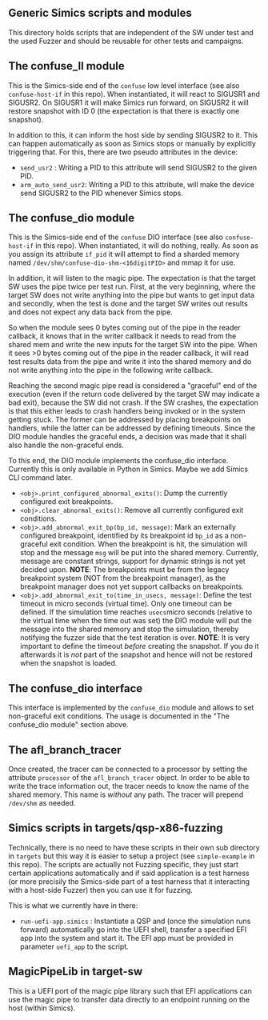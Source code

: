 ## Generic Simics scripts and modules

This directory holds scripts that are independent of the SW under test and the used Fuzzer and should be reusable for other tests and campaigns.

## The confuse_ll module

This is the Simics-side end of the `confuse` low level interface (see also `confuse-host-if` in this repo).
When instantiated, it will react to SIGUSR1 and SIGUSR2. On SIGUSR1 it will make Simics run forward, on SIGUSR2 it will restore snapshot with ID 0 (the expectation is that there is exactly one snapshot).

In addition to this, it can inform the host side by sending SIGUSR2 to it. This can happen automatically as soon as Simics stops or manually by explicitly triggering that. For this, there are two pseudo attributes in the device:

- `send_usr2` : Writing a PID to this attribute will send SIGUSR2 to the given PID.
- `arm_auto_send_usr2`: Writing a PID to this attribute, will make the device send SIGUSR2 to the PID whenever Simics stops.

## The confuse_dio module

This is the Simics-side end of the `confuse` DIO interface (see also `confuse-host-if` in this repo).
When instantiated, it will do nothing, really. As soon as you assign its attribute `if_pid` it will attempt to find a sharded memory named `/dev/shm/confuse-dio-shm-<16digitPID>` and mmap it for use.

In addition, it will listen to the magic pipe. The expectation is that the target SW uses the pipe twice per test run. First, at the very beginning, where the target SW does not write anything into the pipe but wants to get input data and secondly, when the test is done and the target SW writes out results and does not expect any data back from the pipe.

So when the module sees 0 bytes coming out of the pipe in the reader callback, it knows that in the writer callback it needs to read from the shared mem and write the new inputs for the target SW into the pipe. When it sees >0 bytes coming out of the pipe in the reader callback, it will read test results data from the pipe and write it into the shared memory and do not write anything into the pipe in the following write callback.

Reaching the second magic pipe read is considered a "graceful" end of the execution (even if the return code delivered by the target SW may indicate a bad exit), because the SW did not crash. If the SW crashes, the expectation is that this either leads to crash handlers being invoked or in the system getting stuck. The former can be addressed by placing breakpoints on handlers, while the latter can be addressed by defining timeouts. Since the DIO module handles the graceful ends, a decision was made that it shall also handle the non-graceful ends.

To this end, the DIO module implements the confuse_dio interface. Currently this is only available in Python in Simics. Maybe we add Simics CLI command later.

- `<obj>.print_configured_abnormal_exits()`: Dump the currently configured exit breakpoints.
- `<obj>.clear_abnormal_exits()`: Remove all currently configured exit conditions.
- `<obj>.add_abnormal_exit_bp(bp_id, message)`: Mark an externally configured breakpoint, identified by its breakpoint id `bp_id` as a non-graceful exit condition. When the breakpoint is hit, the simulation will stop and the message `msg` will be put into the shared memory. Currently, message are constant strings, support for dynamic strings is not yet decided upon. **NOTE**: The breakpoints must be from the legacy breakpoint system (NOT from the breakpoint manager), as the breakpoint manager does not yet support callbacks on breakpoints.
- `<obj>.add_abnormal_exit_to(time_in_usecs, message)`: Define the test timeout in micro seconds (virtual time). Only one timeout can be defined. If the simulation time reaches `usecs`micro seconds (relative to the virtual time when the time out was set) the DIO module will put the message into the shared memory and stop the simulation, thereby notifying the fuzzer side that the test iteration is over. **NOTE**: It is very important to define the timeout _before_ creating the snapshot. If you do it afterwards it is _not_ part of the snapshot and hence will not be restored when the snapshot is loaded.


## The confuse_dio interface

This interface is implemented by the `confuse_dio` module and allows to set non-graceful exit conditions. The usage is documented in the "The confuse_dio module" section above.

## The afl_branch_tracer

Once created, the tracer can be connected to a processor by setting the attribute `processor` of the `afl_branch_tracer` object. In order to be able to write the trace information out, the tracer needs to know the name of the shared memory. This name is _without_ any path. The tracer will prepend `/dev/shm` as needed.

## Simics scripts in targets/qsp-x86-fuzzing

Technically, there is no need to have these scripts in their own sub directory in `targets` but this way it is easier to setup a project (see `simple-example` in this repo).
The scripts are actually not Fuzzing specific, they just start certain applications automatically and if said application is a test harness (or more precisily the Simics-side part of a test harness that it interacting with a host-side Fuzzer) then you can use it for fuzzing.

This is what we currently have in there:

- `run-uefi-app.simics` : Instantiate a QSP and (once the simulation runs forward) automatically go into the UEFI shell, transfer a specified EFI app into the system and start it. The EFI app must be provided in parameter `uefi_app` to the script.


## MagicPipeLib in target-sw

This is a UEFI port of the magic pipe library such that EFI applications can use the magic pipe to transfer data directly to an endpoint running on the host (within Simics).